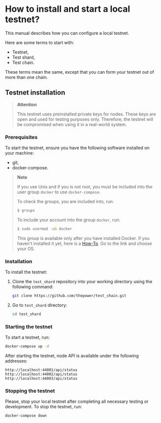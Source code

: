 # How to install and start a local testnet?

This manual describes how you can configure a local testnet.

Here are some terms to start with:

- Testnet,
- Test shard,
- Test chain.

These terms mean the same, except that you can form your testnet out of more than one chain.

## Testnet installation

> **Attention**
>
> This testnet uses preinstalled private keys for nodes. These keys are open and used for testing purposes only. Therefore, the testnet will be compromised when using it in a real-world system.

### Prerequisites

To start the testnet, ensure you have the following software installed on your machine:

- git,
- docker-compose.

> **Note**
>
> If you use Unix and if you is not root, you must be included into the user group `docker` to use `docker-compose`.
>
> To check the groups, you are included into, run:
>
> ```bash
> $ groups
> ```
> To include your account into the group `docker`, run:
>
> ```bash
> $ sudo usermod -aG docker
> ```
>
> This group is available only after you have installed Docker. If you haven't installed it yet, here is a [How-To](https://docs.docker.com/engine/install/). Go to the link and choose your OS.

### Installation

To install the testnet:

1. Clone the `test_shard` repository into your working directory using the following command:

   ```bash
   git clone https://github.com/thepower/test_chain.git
   ```

2. Go to `test_shard` directory:

   ```bash
   cd test_shard
   ```

### Starting the testnet

To start a testnet, run:

```bash
docker-compose up -d
```

After starting the testnet, node API is available under the following addresses:

```text
http://localhost:44001/api/status
http://localhost:44002/api/status
http://localhost:44003/api/status
```

### Stopping the testnet

Please, stop your local testnet after completing all necessary testing or development. To stop the testnet, run:

```bash
docker-compose down
```
